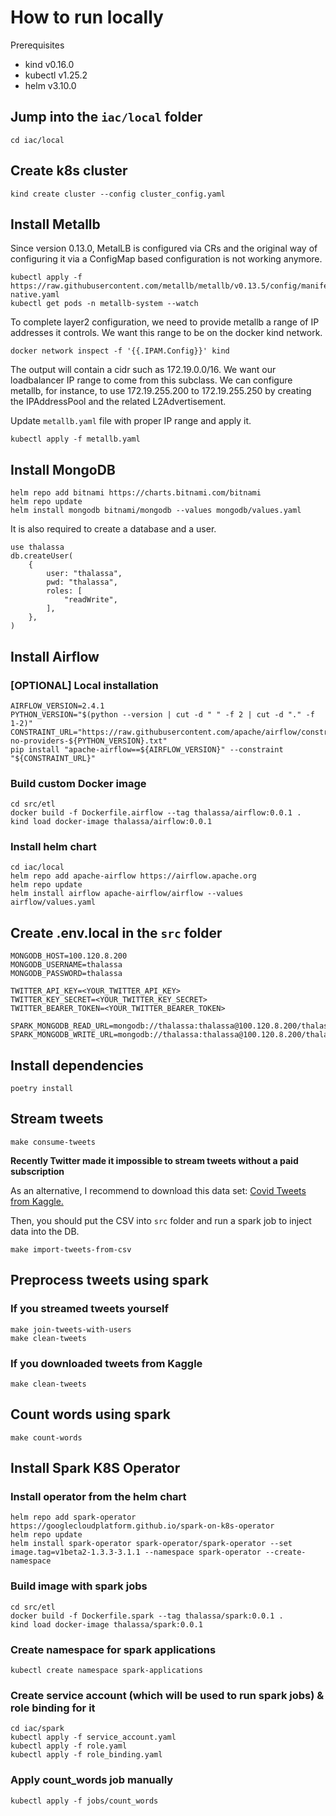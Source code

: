 # How to run locally

Prerequisites

- kind v0.16.0
- kubectl v1.25.2
- helm v3.10.0

## Jump into the `iac/local` folder

```shell
cd iac/local
```

## Create k8s cluster

```shell
kind create cluster --config cluster_config.yaml
```

## Install Metallb

Since version 0.13.0, MetalLB is configured via CRs and the original way of configuring it 
via a ConfigMap based configuration is not working anymore.

```shell
kubectl apply -f https://raw.githubusercontent.com/metallb/metallb/v0.13.5/config/manifests/metallb-native.yaml
kubectl get pods -n metallb-system --watch
```

To complete layer2 configuration, we need to provide metallb a range of IP addresses it controls.
We want this range to be on the docker kind network.

```shell
docker network inspect -f '{{.IPAM.Config}}' kind
```

The output will contain a cidr such as 172.19.0.0/16.
We want our loadbalancer IP range to come from this subclass.
We can configure metallb, for instance, to use 172.19.255.200 to 172.19.255.250 
by creating the IPAddressPool and the related L2Advertisement.

Update `metallb.yaml` file with proper IP range and apply it.

```shell
kubectl apply -f metallb.yaml
```

## Install MongoDB

```shell
helm repo add bitnami https://charts.bitnami.com/bitnami
helm repo update
helm install mongodb bitnami/mongodb --values mongodb/values.yaml
```

It is also required to create a database and a user.

```
use thalassa
db.createUser(
    {
        user: "thalassa",
        pwd: "thalassa",
        roles: [
            "readWrite",
        ],
    },
)
```

## Install Airflow

### [OPTIONAL] Local installation

```shell
AIRFLOW_VERSION=2.4.1   
PYTHON_VERSION="$(python --version | cut -d " " -f 2 | cut -d "." -f 1-2)"
CONSTRAINT_URL="https://raw.githubusercontent.com/apache/airflow/constraints-${AIRFLOW_VERSION}/constraints-no-providers-${PYTHON_VERSION}.txt"
pip install "apache-airflow==${AIRFLOW_VERSION}" --constraint "${CONSTRAINT_URL}" 
```

### Build custom Docker image

```shell
cd src/etl
docker build -f Dockerfile.airflow --tag thalassa/airflow:0.0.1 .
kind load docker-image thalassa/airflow:0.0.1
```

### Install helm chart

```shell
cd iac/local
helm repo add apache-airflow https://airflow.apache.org
helm repo update
helm install airflow apache-airflow/airflow --values airflow/values.yaml
```

## Create .env.local in the `src` folder

```dotenv
MONGODB_HOST=100.120.8.200
MONGODB_USERNAME=thalassa
MONGODB_PASSWORD=thalassa

TWITTER_API_KEY=<YOUR_TWITTER_API_KEY>
TWITTER_KEY_SECRET=<YOUR_TWITTER_KEY_SECRET>
TWITTER_BEARER_TOKEN=<YOUR_TWITTER_BEARER_TOKEN>

SPARK_MONGODB_READ_URL=mongodb://thalassa:thalassa@100.120.8.200/thalassa
SPARK_MONGODB_WRITE_URL=mongodb://thalassa:thalassa@100.120.8.200/thalassa
```

## Install dependencies

```shell
poetry install
```

## Stream tweets

```shell
make consume-tweets
```

**Recently Twitter made it impossible to stream tweets without a paid subscription**

As an alternative, I recommend to download this data set: 
[Covid Tweets from Kaggle.](https://www.kaggle.com/datasets/gpreda/covid19-tweets)

Then, you should put the CSV into `src` folder and run a spark job to inject data into the DB.

```shell
make import-tweets-from-csv
```

## Preprocess tweets using spark

### If you streamed tweets yourself

```shell
make join-tweets-with-users
make clean-tweets
```

### If you downloaded tweets from Kaggle

```shell
make clean-tweets
```

## Count words using spark

```shell
make count-words
```

## Install Spark K8S Operator

### Install operator from the helm chart

```shell
helm repo add spark-operator https://googlecloudplatform.github.io/spark-on-k8s-operator
helm repo update
helm install spark-operator spark-operator/spark-operator --set image.tag=v1beta2-1.3.3-3.1.1 --namespace spark-operator --create-namespace
```

### Build image with spark jobs

```shell
cd src/etl
docker build -f Dockerfile.spark --tag thalassa/spark:0.0.1 .
kind load docker-image thalassa/spark:0.0.1
```

### Create namespace for spark applications

```shell
kubectl create namespace spark-applications
```

### Create service account (which will be used to run spark jobs) & role binding for it

```shell
cd iac/spark
kubectl apply -f service_account.yaml
kubectl apply -f role.yaml
kubectl apply -f role_binding.yaml
```

### Apply count_words job manually

```shell
kubectl apply -f jobs/count_words
```
